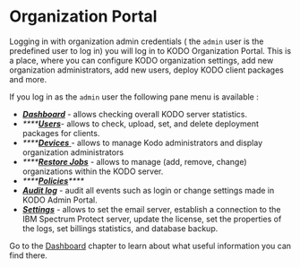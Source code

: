 # Organization Portal

Logging in with organization admin credentials \( the `admin` user is the predefined user to log in\) you will log in to KODO Organization Portal. This is a place, where you can configure KODO organization settings, add new organization administrators, add new users, deploy KODO client packages and more.

If you log in as the `admin` user the following pane menu is available :

* [_**Dashboard**_](../kodo-admin-portal/dashboard.md) - allows checking overall KODO server statistics.
* _\*\*\*\*_[_**Users**_](users/)- allows to check, upload, set, and delete deployment packages for clients.
* _\*\*\*\*_[_**Devices**_ ](devices/)- allows to manage Kodo administrators and display organization administrators 
* _\*\*\*\*_[_**Restore Jobs**_](restore-jobs.md) - allows to manage \(add, remove, change\) organizations within the KODO server.
* _\*\*\*\*_[_**Policies**_](policies/)_\*\*\*\*_
* [_**Audit log**_](../kodo-admin-portal/auditlog.md) - audit all events such as login or change settings made in KODO Admin Portal.
* [_**Settings**_](../kodo-admin-portal/settings.md) - allows to set the email server, establish a connection to the IBM Spectrum Protect server,  update the license, set the properties of the logs, set billings statistics, and database backup.

Go to the [Dashboard](../kodo-admin-portal/dashboard.md) chapter to learn about what useful information you can find there.



